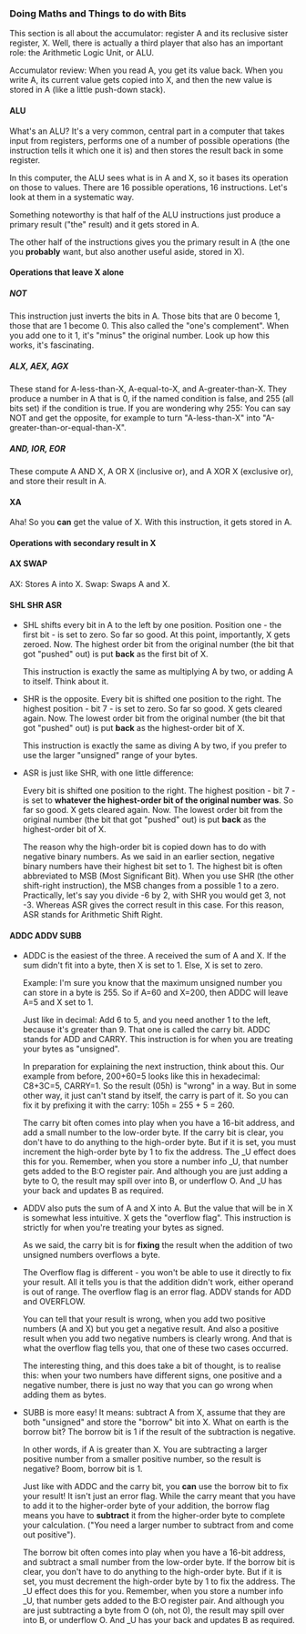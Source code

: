 ### Doing Maths and Things to do with Bits

This section is all about the accumulator: register A and its reclusive  sister register, X. Well, there is actually a third player that also has an important role: the Arithmetic Logic Unit, or ALU.

Accumulator review: When you read A, you get its value back. When you write A, its current value gets copied into X, and then the new value is stored in A (like a little push-down stack).

#### ALU

What's an ALU? It's a very common, central part in a computer that takes input from registers, performs one of a number of possible operations (the instruction tells it which one it is) and then stores the result back in some register.

In this computer, the ALU sees what is in A and X, so it bases its operation on those to values. There are 16 possible operations, 16 instructions. Let's look at them in a systematic way.

Something noteworthy is that half of the ALU instructions just produce a primary result ("the" result) and it gets stored in A.

The other half of the instructions gives you the primary result in A (the one you **probably** want, but also another useful aside, stored in X).

#### Operations that leave X alone

##### NOT

This instruction just inverts the bits in A. Those bits that are 0 become 1, those that are 1 become 0. This also called the "one's complement". When you add one to it 1, it's "minus" the original number. Look up how this works, it's fascinating.

##### ALX, AEX, AGX

These stand for A-less-than-X, A-equal-to-X, and A-greater-than-X. They produce a number in A that is 0, if the named condition is false, and 255 (all bits set) if the condition is true. If you are wondering why 255: You can say NOT and get the opposite, for example to turn "A-less-than-X" into "A-greater-than-or-equal-than-X".

##### AND, IOR, EOR

These compute A AND X, A OR X (inclusive or), and A XOR X (exclusive or), and store their result in A.

#### XA

Aha! So you **can** get the value of X. With this instruction, it gets stored in A.

#### Operations with secondary result in X 

#### AX SWAP

AX: Stores A into X. Swap: Swaps A and X.

#### SHL SHR ASR
* SHL shifts every bit in A to the left by one position. Position one - the first bit - is set to zero. So far so good. At this point, importantly, X gets zeroed. Now. The highest order bit from the original number (the bit that got "pushed" out) is put **back** as the first bit of X.

    This instruction is exactly the same as multiplying A by two, or adding A to itself. Think about it.

* SHR is the opposite. Every bit is shifted one position to the right. The highest position - bit 7 - is set to zero. So far so good. X gets cleared again. Now. The lowest order bit from the original number (the bit that got "pushed" out) is put **back** as the highest-order bit of X.

  This instruction is exactly the same as diving A by two, if you prefer to use the larger "unsigned" range of your bytes.

* ASR is just like SHR, with one little difference:

  Every bit is shifted one position to the right. The highest position - bit 7 - is set to **whatever the highest-order bit of the original number was**. So far so good. X gets cleared again. Now. The lowest order bit from the original number (the bit that got "pushed" out) is put **back** as the highest-order bit of X.

  The reason why the high-order bit is copied down has to do with negative binary numbers. As we said in an earlier section, negative binary numbers have their highest bit set to 1. The highest bit is often abbreviated to MSB (Most Significant Bit). When you use SHR (the other shift-right instruction), the MSB changes from a possible 1 to a zero. Practically, let's say you divide -6 by 2, with SHR you would get 3, not -3. Whereas ASR gives the correct result in this case. For this reason, ASR stands for Arithmetic Shift Right.

#### ADDC ADDV SUBB

* ADDC is the easiest of the three. A received the sum of A and X. If the sum didn't fit into a byte, then X is set to 1. Else, X is set to zero.

  Example: I'm sure you know that the maximum unsigned number you can store in a byte is 255. So if A=60 and X=200, then ADDC will leave A=5 and X set to 1.

  Just like in decimal: Add 6 to 5, and you need another 1 to the left, because it's greater than 9. That one is called the carry bit. ADDC stands for ADD and CARRY. This instruction is for when you are treating your bytes as "unsigned".

  In preparation for explaining the next instruction, think about this. Our example from before, 200+60=5 looks like this in hexadecimal: C8+3C=5, CARRY=1. So the result (05h) is "wrong" in a way. But in some other way, it just can't stand by itself, the carry is part of it. So you can fix it by prefixing it with the carry: 105h = 255 + 5 = 260.
  
  The carry bit often comes into play when you have a 16-bit address, and add a small number to the low-order byte. If the carry bit is clear, you don't have to do anything to the high-order byte. But if it is set, you must increment the high-order byte by 1 to fix the address. The _U effect does this for you. Remember, when you store a number info _U, that number gets added to the B:O register pair. And although you are just adding a byte to O, the result may spill over into B, or underflow O. And _U has your back and updates B as required.

* ADDV also puts the sum of A and X into A. But the value that will be in X is somewhat less intuitive. X gets the "overflow flag". This instruction is strictly for when you're treating your bytes as signed.

    As we said, the carry bit is for **fixing** the result when the addition of two unsigned numbers overflows a byte.

    The Overflow flag is different - you won't be able to use it directly to fix your result. All it tells you is that the addition didn't work, either operand is out of range. The overflow flag is an error flag. ADDV stands for ADD and OVERFLOW.

    You can tell that your result is wrong, when you add two positive numbers (A and X) but you get a negative result. And also a positive result when you add two negative numbers is clearly wrong. And that is what the overflow flag tells you, that one of these two cases occurred.

    The interesting thing, and this does take a bit of thought, is to realise this: when your two numbers have different signs, one positive and a negative number, there is just no way that you can go wrong when adding them as bytes.

* SUBB is more easy! It means: subtract A from X, assume that they are both "unsigned" and store the "borrow" bit into X. What on earth is the borrow bit? The borrow bit is 1 if the result of the subtraction is negative.

    In other words, if A is greater than X. You are subtracting a larger positive number from a smaller positive number, so the result is negative? Boom, borrow bit is 1.

    Just like with ADDC and the carry bit, you **can** use the borrow bit to fix your result! It isn't just an error flag. While the carry meant that you have to add it to the higher-order byte of your addition, the borrow flag means you have to **subtract** it from the higher-order byte to complete your calculation. ("You need a larger number to subtract from and come out positive").
    
    The borrow bit often comes into play when you have a 16-bit address, and subtract a small number from the low-order byte. If the borrow bit is clear, you don't have to do anything to the high-order byte. But if it is set, you must decrement the high-order byte by 1 to fix the address. The _U effect does this for you. Remember, when you store a number info _U, that number gets added to the B:O register pair. And although you are just subtracting a byte from O (oh, not 0), the result may spill over into B, or underflow O. And _U has your back and updates B as required.
    
    












 







